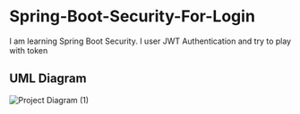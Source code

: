 # Spring-Boot-Security-For-Login
I am learning Spring Boot Security. I user JWT Authentication and try to play with token 
 ## UML Diagram
  
![Project Diagram  (1)](https://user-images.githubusercontent.com/75352528/173234055-3a1bcf4d-281c-4aa6-8e81-53dbc5a46e19.jpeg)
